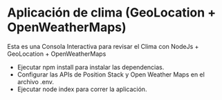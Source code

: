 # Aplicación de clima (GeoLocation + OpenWeatherMaps)

Esta es una Consola Interactiva para revisar el Clima con NodeJs + GeoLocation + OpenWeatherMaps

* Ejecutar npm install para instalar las dependencias.
* Configurar las APIs de Position Stack y Open Weather Maps en el archivo .env.
* Ejecutar node index para correr la aplicación.